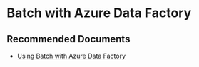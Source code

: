 <properties
    pageTitle="Batch with Azure Data Factory"
    description="Batch with Azure Data Factory"
    service="microsoft.batch"
    resource="batchaccounts"
    authors="matthchr"
    ms.author="matthchr"
    displayOrder=""
    articleId="batch-with-azure-data-factory"
    selfHelpType="generic"
    supportTopicIds="32635060"
    resourceTags=""
    productPesIds="15614"
    cloudEnvironments="public, Fairfax, usnat, ussec"
	ownershipId="Compute_AzureBatch"
/>

# Batch with Azure Data Factory

## **Recommended Documents**
* [Using Batch with Azure Data Factory](https://docs.microsoft.com/azure/data-factory/transform-data-using-dotnet-custom-activity?toc=%2fazure%2fbatch%2ftoc.json)
